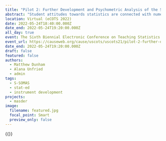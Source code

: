 ```yaml
---
title: "Pilot 2: Further Development and Psychometric Analysis of the Student Survey of Motivational Attitudes Towards Statistics"
abstract: "Student attitudes towards statistics are connected with numerous important educational outcomes in statistics. Previously developed surveys on student attitudes towards statistics have exhibited poor psychometric properties, were not developed under educational theory, or are simply outdated. The Student Survey of Motivational Attitudes toward Statistics (S-SOMAS) (developed under NSF DUE-2013392) was developed under the Expectancy-Value Theorem (EVT) Framework and aims to measure undergraduate student attitudes towards statistics. The S-SOMAS has undergone numerous rounds of pilot administrations and revisions, leading to a second pilot instrument with 88 items measuring 8 theoretical constructs. The revised S-SOMAS was administered to 3,114 undergraduate students at 41 Universities across the United States in Fall 2021, collecting both demographic and attitudinal information. This poster will give an overview of the S-SOMAS instrument and describe its psychometric properties. Exploratory Factor Analysis, Confirmatory Factor Analysis and Item Response Theory were used to determine which items to retain in the survey. Results show strong reliability and validity with a clear factor structure based on educational theory. Come learn about the current development of the S-SOMAS and how instructors can get involved in the Fall 2022 national data collection."
location: Virtual (eCOTS 2022)
date: 2022-05-24T18:40:00.000Z
date_end: 2022-05-24T19:20:00.000Z
all_day: true
event: The Sixth Biennial Electronic Conference on Teaching Statistics (eCOTS)
event_url: https://causeweb.org/cause/uscots/uscots21/pilot-2-further-development-and-psychometric-analysis-student-survey-motivational
date_end: 2022-05-24T19:20:00.000Z
draft: false
featured: false
authors:
  - Matthew Dunham
  - Alana Unfried
  - admin
tags:
  - S-SOMAS
  - stat-ed
  - instrument development
projects:
  - masder
image:
  filename: featured.jpg
  focal_point: Smart
  preview_only: false
---
```

{{<youtube A5BpD-32HLQ>}}
